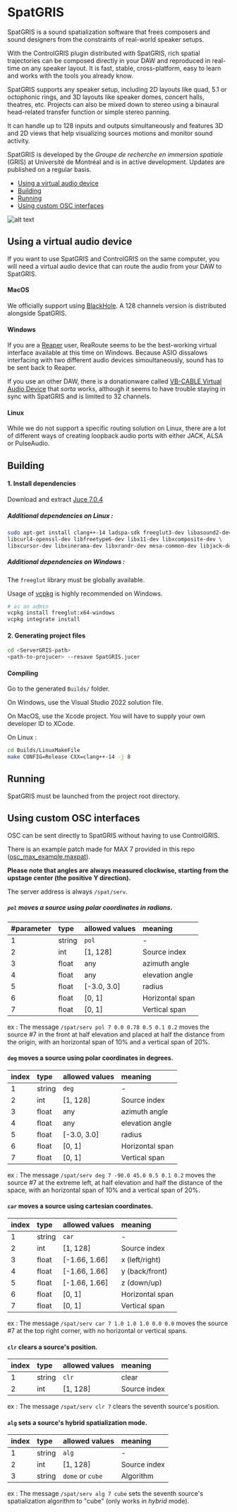 # SpatGRIS

SpatGRIS is a sound spatialization software that frees composers and sound designers from the constraints of real-world speaker setups.

With the ControlGRIS plugin distributed with SpatGRIS, rich spatial trajectories can be composed directly in your DAW and reproduced in real-time on any speaker layout. It is fast, stable, cross-platform, easy to learn and works with the tools you already know.

SpatGRIS supports any speaker setup, including 2D layouts like quad, 5.1 or octophonic rings, and 3D layouts like speaker domes, concert halls, theatres, etc. Projects can also be mixed down to stereo using a binaural head-related transfer function or simple stereo panning.

It can handle up to 128 inputs and outputs simultaneously and features 3D and 2D views that help visualizing sources motions and monitor sound activity.

SpatGRIS is developed by the _Groupe de recherche en immersion spatiale_ (GRIS) at Université de Montréal and is in active development. Updates are published on a regular basis.

- [Using a virtual audio device](#using-a-virtual-audio-device)
- [Building](#building)
- [Running](#running)
- [Using custom OSC interfaces](#using-custom-OSC-interfaces)

![alt text](https://samuelbeland.com/gris/spatGRIS_3.1.png "SpatGRIS")

## Using a virtual audio device

If you want to use SpatGRIS and ControlGRIS on the same computer, you will need a virtual audio device that can route the audio from your DAW to SpatGRIS.

#### MacOS

We officially support using [BlackHole](https://github.com/ExistentialAudio/BlackHole). A 128 channels version is distributed alongside SpatGRIS.

#### Windows

If you are a [Reaper](https://www.reaper.fm/) user, ReaRoute seems to be the best-working virtual interface available at this time on Windows. Because ASIO dissalows interfacing with two different audio devices simoultaneously, sound has to be sent back to Reaper.

If you use an other DAW, there is a donationware called [VB-CABLE Virtual Audio Device](https://vb-audio.com/Cable/) that _sorta_ works, although it seems to have trouble staying in sync with SpatGRIS and is limited to 32 channels.

#### Linux

While we do not support a specific routing solution on Linux, there are a lot of different ways of creating loopback audio ports with either JACK, ALSA or PulseAudio.

## Building

#### 1. Install dependencies

Download and extract [Juce 7.0.4](https://github.com/juce-framework/JUCE/releases/tag/7.0.4)

##### Additional dependencies on Linux :

```bash
sudo apt-get install clang++-14 ladspa-sdk freeglut3-dev libasound2-dev \
libcurl4-openssl-dev libfreetype6-dev libx11-dev libxcomposite-dev \
libxcursor-dev libxinerama-dev libxrandr-dev mesa-common-dev libjack-dev
```

##### Additional dependencies on Windows :

The `freeglut` library must be globally available.

Usage of [vcpkg](https://github.com/microsoft/vcpkg) is highly recommended on Windows.

```bash
# as an admin
vcpkg install freeglut:x64-windows
vcpkg integrate install
```

#### 2. Generating project files

```bash
cd <ServerGRIS-path>
<path-to-projucer> --resave SpatGRIS.jucer
```

#### Compiling

Go to the generated `Builds/` folder.

On Windows, use the Visual Studio 2022 solution file.

On MacOS, use the Xcode project. You will have to supply your own developer ID to XCode.

On Linux :

```bash
cd Builds/LinuxMakeFile
make CONFIG=Release CXX=clang++-14 -j 8
```

## Running

SpatGRIS must be launched from the project root directory.

## Using custom OSC interfaces

OSC can be sent directly to SpatGRIS without having to use ControlGRIS.

There is an example patch made for MAX 7 provided in this repo ([osc_max_example.maxpat](osc_max_example.maxpat)).

__Please note that angles are always measured clockwise, starting from the upstage center (the positive Y direction).__

The server address is always `/spat/serv`.

##### `pol` moves a source using polar coordinates in radians.

| #parameter | type   | allowed values | meaning         |
| :---       | :---   | :---           | :---            |
| 1          | string | `pol`          | -               |
| 2          | int    | [1, 128]       | Source index    |
| 3          | float  | any            | azimuth angle   |
| 4          | float  | any            | elevation angle |
| 5          | float  | [-3.0, 3.0]    | radius          |
| 6          | float  | [0, 1]         | Horizontal span |
| 7          | float  | [0, 1]         | Vertical span   |

ex : The message `/spat/serv pol 7 0.0 0.78 0.5 0.1 0.2` moves the source #7 in the front at half elevation and placed at half the distance from the origin, with an horizontal span of 10% and a vertical span of 20%.

#### `deg` moves a source using polar coordinates in degrees.

| index | type   | allowed values | meaning         |
| :---  | :---   | :---           | :---            |
| 1     | string | `deg`          | -               |
| 2     | int    | [1, 128]       | Source index    |
| 3     | float  | any            | azimuth angle   |
| 4     | float  | any            | elevation angle |
| 5     | float  | [-3.0, 3.0]    | radius          |
| 6     | float  | [0, 1]         | Horizontal span |
| 7     | float  | [0, 1]         | Vertical span   |

ex : The message `/spat/serv deg 7 -90.0 45.0 0.5 0.1 0.2` moves the source #7 at the extreme left, at half elevation and half the distance of the space, with an horizontal span of 10% and a vertical span of 20%.

#### `car` moves a source using cartesian coordinates.

| index | type   | allowed values | meaning         |
| :---  | :---   | :---           | :---            |
| 1     | string | `car`          | -               |
| 2     | int    | [1, 128]       | Source index    |
| 3     | float  | [-1.66, 1.66]  | x (left/right)  |
| 4     | float  | [-1.66, 1.66]  | y (back/front)  |
| 5     | float  | [-1.66, 1.66]  | z (down/up)     |
| 6     | float  | [0, 1]         | Horizontal span |
| 7     | float  | [0, 1]         | Vertical span   |

ex : The message `/spat/serv car 7 1.0 1.0 1.0 0.0 0.0` moves the source #7 at the top right corner, with no horizontal or vertical spans.

#### `clr` clears a source's position.

| index | type   | allowed values | meaning      |
| :---  | :---   | :---           | :---         |
| 1     | string |`clr`           | clear        |
| 2     | int    | [1, 128]       | Source index |

ex : The message `/spat/serv clr 7` clears the seventh source's position.

#### `alg` sets a source's hybrid spatialization mode.

| index | type   | allowed values   | meaning      |
| :---  | :---   | :---             | :---         |
| 1     | string | `alg`            | -            |
| 2     | int    | [1, 128]         | Source index |
| 3     | string | `dome` or `cube` | Algorithm    |

ex : The message `/spat/serv alg 7 cube` sets the seventh source's spatialization algorithm to "cube" (only works in _hybrid_ mode).
